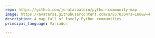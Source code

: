 ```yaml
---
repo: https://github.com/jonatasbaldin/python-community-map
image: https://avatars1.githubusercontent.com/u/8570364?s=180&v=4
description: A map full of lovely Python communities
principal_language: Variados

---
```

